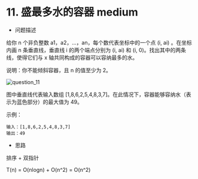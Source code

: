 # 11. 盛最多水的容器  medium

* 问题描述

给你 n 个非负整数 a1，a2，...，an，每个数代表坐标中的一个点 (i, ai) 。在坐标内画 n 条垂直线，垂直线 i 的两个端点分别为 (i, ai) 和 (i, 0)。找出其中的两条线，使得它们与 x 轴共同构成的容器可以容纳最多的水。

说明：你不能倾斜容器，且 n 的值至少为 2。

 ![question_11](https://github.com/Ramdoo/2020-test/blob/master/graph4README/question_11.jpg)
 
 图中垂直线代表输入数组 [1,8,6,2,5,4,8,3,7]。在此情况下，容器能够容纳水（表示为蓝色部分）的最大值为 49。
 
 示例：
 ```
输入：[1,8,6,2,5,4,8,3,7]
输出：49
 ```

* 思路

排序 + 双指针

T(n) = O(nlogn) + O(n^2) = O(n^2)
